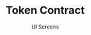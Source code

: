 ---
layout: embed
permalink: apps/minting/business-processes/token-contract/ui-screens
lang: en
page_id: apps-minting-business-processes-token-contract-screens

title: Token Contract
subtitle: UI Screens
backUrl: /apps/minting/business-processes/token-contract

description: Screens
---